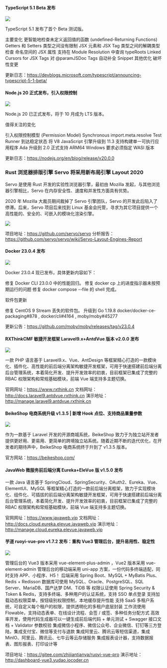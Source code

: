 #### TypeScript 5.1 Beta 发布

![](https://img.wendingding.vip/wx/2023041901.png)

TypeScript 5.1 发布了首个 Beta 测试版。

主要变化
更智能地检查未定义返回值的函数 (undefined-Returning Functions)
Getters 和 Setters 类型之间没有限制
JSX 元素和 JSX Tag 类型之间的解耦类型检查
命名空间的 JSX 属性
支持在 Module Resolution 中查询 typeRoots
Linked Cursors for JSX Tags
对 @paramJSDoc Tags 自动补全 Snippet
其他优化
破坏性变更

更新日志：https://devblogs.microsoft.com/typescript/announcing-typescript-5-1-beta/


#### Node.js 20 正式发布，引入权限控制

![](https://img.wendingding.vip/wx/2023041902.png)

Node.js 20 已正式发布，将于 10 月成为 LTS 版本。

值得关注的变化

引入权限控制模型 (Permission Model)
Synchronous import.meta.resolve
Test Runner 到达稳定状态
将 V8 JavaScript 引擎升级到 11.3
支持构建单一可执行应用程序
Ada 升级到 2.0
正式支持 ARM64 Windows
要求必须指定 WASI 版本

更新日志：https://nodejs.org/en/blog/release/v20.0.0


### Rust 浏览器排版引擎 Servo 将采用新布局引擎 Layout 2020

Servo 是使用 Rust 开发的实验性浏览器引擎，最初由 Mozilla 发起，与其他浏览器引擎相比，Servo 在内存安全性、速度和并发性方面具有优势。

2020 年 Mozilla 大裁员期间裁掉了 Servo 引擎团队，Servo 的开发此后陷入了停滞。后来，Servo 项目后来找到 Linux 基金会托管，寻求为其它项目提供一个高性能的、安全的、可嵌入的模块化渲染引擎。

![](https://img.wendingding.vip/wx/2023041903.png)

项目地址：https://github.com/servo/servo
分析报告：https://github.com/servo/servo/wiki/Servo-Layout-Engines-Report


#### Docker 23.0.4 发布

![](https://img.wendingding.vip/wx/2023040707.png)

Docker 23.0.4 现已发布，具体更新内容如下：

修复 Docker CLI 23.0.0  中的性能回归。
修复 docker cp 上的进度指示器未按预期运行的问题
修复 docker compose --file 的 shell 完成。

软件包更新

修复 CentOS 9 Stream 丢失的软件包。
升级到 Go 1.19.8 docker/docker-ce-packaging#878 , docker/cli#4164 , moby/moby#45277

更新公告：https://github.com/moby/moby/releases/tag/v23.0.4

#### RXThinkCMF 敏捷开发框架 Laravel9.x+AntdVue 版本 v2.0.0 发布

![](https://img.wendingding.vip/wx/2023041903.png)

一款 PHP 语言基于 Laravel9.x、Vue、AntDesign 等框架精心打造的一款模块化、插件化、高性能的前后端分离架构敏捷开发框架，可用于快速搭建前后端分离后台管理系统，本着简化开发、提升开发效率的初衷，目前框架已集成了完整的 RBAC 权限架构和常规基础模块，前端 Vue 端支持多主题切换。


官网网址：https://www.rxthink.cn
文档网址：http://docs.laravel9.antdvue.rxthink.cn
演示地址：http://manage.laravel9.antdvue.rxthink.cn

#### BeikeShop 电商系统升级 v1.3.5 | 新增 Hook 点位、支持商品重量参数

![](https://img.wendingding.vip/wx/2023041904.png)

作为一款基于 Laravel 开发的开源商城系统，BeikeShop 致力于为独立站开发者提供更好用、更易用、更简单的跨境独立站系统。随着近期不断的迭代优化，在开发者的期待声中，BeikeShop 电商系统终于升到了 v1.3.5 版本。

官方网站：https://beikeshop.com/

#### JavaWeb 微服务前后端分离 Eureka+EleVue 版 v1.5.0 发布

一款 Java 语言基于 SpringCloud、SpringSecurity、OAuth2、Eureka、Vue、ElementUI、MySQL 等框架精心打造的一款前后端分离框架，致力于实现模块化、组件化、可插拔的前后端分离架构敏捷开发框架，可用于快速搭建前后端分离后台管理系统，本着简化开发、提升开发效率的初衷，目前框架已集成了完整的 RBAC 权限架构和常规基础模块，前端 Vue 端支持多主题切换。


官网网址：https://www.javaweb.vip
文档网址：http://docs.cloud.eureka.elevue.javaweb.vip
演示地址：http://manage.cloud.eureka.elevue.javaweb.vip

#### 芋道 ruoyi-vue-pro v1.7.2 发布：重构 Vue3 管理后台，提升易用性、稳定性

![](https://img.wendingding.vip/wx/2023041905.png)

管理后台的 Vue3 版本采用 vue-element-plus-admin ，Vue2 版本采用 vue-element-admin
管理后台的移动端采用 uni-app 方案，一份代码多终端适配，同时支持 APP、小程序、H5！
后端采用 Spring Boot、MySQL + MyBatis Plus、Redis + Redisson
数据库可使用 MySQL、Oracle、PostgreSQL、SQL Server、MariaDB、国产达梦 DM、TiDB 等
权限认证使用 Spring Security & Token & Redis，支持多终端、多种用户的认证系统，支持 SSO 单点登录
支持加载动态权限菜单，按钮级别权限控制，本地缓存提升性能
支持 SaaS 多租户系统，可自定义每个租户的权限，提供透明化的多租户底层封装
工作流使用 Flowable，支持动态表单、在线设计流程、会签 / 或签、多种任务分配方式
高效率开发，使用代码生成器可以一键生成前后端代码 + 单元测试 + Swagger 接口文档 + Validator 参数校验
集成微信小程序、微信公众号、企业微信、钉钉等三方登陆，集成支付宝、微信等支付与退款
集成阿里云、腾讯云等短信渠道，集成 MinIO、阿里云、腾讯云、七牛云等云存储服务
集成报表设计器，支持数据报表、图形报表、打印设计等

项目地址：https://gitee.com/zhijiantianya/ruoyi-vue-pro
演示地址：http://dashboard-vue3.yudao.iocoder.cn
